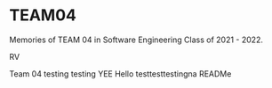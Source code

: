 # TEAM04
Memories of TEAM 04 in Software Engineering Class of 2021 - 2022.

RV


Team 04
testing
testing
YEE
Hello
testtesttestingna
READMe

